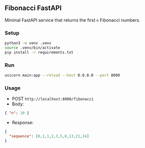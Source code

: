## Fibonacci FastAPI

Minimal FastAPI service that returns the first `n` Fibonacci numbers.

### Setup

```bash
python3 -m venv .venv
source .venv/bin/activate
pip install -r requirements.txt
```

### Run

```bash
uvicorn main:app --reload --host 0.0.0.0 --port 8000
```

### Usage

- POST `http://localhost:8000/fibonacci`
- Body:

```json
{ "n": 10 }
```

- Response:

```json
{
  "sequence": [0,1,1,2,3,5,8,13,21,34]
}
```


